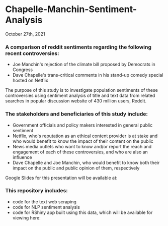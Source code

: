 # Chapelle-Manchin-Sentiment-Analysis

October 27th, 2021

### A comparison of reddit sentiments regarding the following recent controversies:  
- Joe Manchin's rejection of the climate bill proposed by Democrats in Congress
- Dave Chapelle's trans-critical comments in his stand-up comedy special hosted on Netflix

The purpose of this study is to investigate population sentiments of these controversies 
using sentiment analysis of title and text data from related searches in
popular discussion website of 430 million users, Reddit.

### The stakeholders and beneficiaries of this study include:
- Government officials and policy makers interested in general public sentiment
- Netflix, who's reputation as an ethical content provider is at stake and 
who would benefit to know the impact of their content on the public
- News media outlets who want to know and/or report the reach and engagement 
of each of these controversies, and who are also an influence
- Dave Chapelle and Joe Manchin, who would benefit to know both 
their impact on the public and public opinion of them, respectively

Google Slides for this presentation will be available at:


### This repository includes: 
- code for the text web scraping
- code for NLP sentiment analysis
- code for RShiny app built using this data, which will be available for viewing here:
